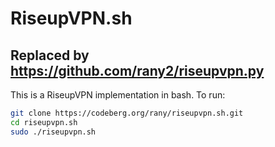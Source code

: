 # RiseupVPN.sh

## Replaced by https://github.com/rany2/riseupvpn.py

This is a RiseupVPN implementation in bash. To run: 

```bash
git clone https://codeberg.org/rany/riseupvpn.sh.git
cd riseupvpn.sh
sudo ./riseupvpn.sh
```

